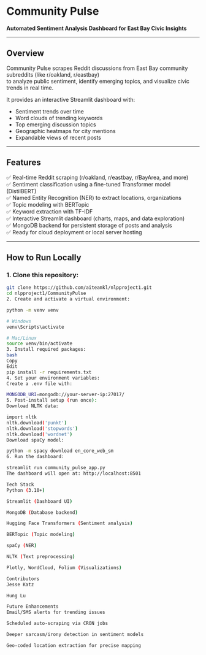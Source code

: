 # Community Pulse

**Automated Sentiment Analysis Dashboard for East Bay Civic Insights**

---

## Overview

Community Pulse scrapes Reddit discussions from East Bay community subreddits (like r/oakland, r/eastbay)  
to analyze public sentiment, identify emerging topics, and visualize civic trends in real time.

It provides an interactive Streamlit dashboard with:

- Sentiment trends over time  
- Word clouds of trending keywords  
- Top emerging discussion topics  
- Geographic heatmaps for city mentions  
- Expandable views of recent posts  

---

## Features

✅ Real-time Reddit scraping (r/oakland, r/eastbay, r/BayArea, and more)  
✅ Sentiment classification using a fine-tuned Transformer model (DistilBERT)  
✅ Named Entity Recognition (NER) to extract locations, organizations  
✅ Topic modeling with BERTopic  
✅ Keyword extraction with TF-IDF  
✅ Interactive Streamlit dashboard (charts, maps, and data exploration)  
✅ MongoDB backend for persistent storage of posts and analysis  
✅ Ready for cloud deployment or local server hosting  

---

## How to Run Locally

### 1. Clone this repository:

```bash
git clone https://github.com/aiteamkl/nlpproject1.git
cd nlpproject1/CommunityPulse
2. Create and activate a virtual environment:

python -m venv venv

# Windows
venv\Scripts\activate

# Mac/Linux
source venv/bin/activate
3. Install required packages:
bash
Copy
Edit
pip install -r requirements.txt
4. Set your environment variables:
Create a .env file with:

MONGODB_URI=mongodb://your-server-ip:27017/
5. Post-install setup (run once):
Download NLTK data:

import nltk
nltk.download('punkt')
nltk.download('stopwords')
nltk.download('wordnet')
Download spaCy model:

python -m spacy download en_core_web_sm
6. Run the dashboard:

streamlit run community_pulse_app.py
The dashboard will open at: http://localhost:8501

Tech Stack
Python (3.10+)

Streamlit (Dashboard UI)

MongoDB (Database backend)

Hugging Face Transformers (Sentiment analysis)

BERTopic (Topic modeling)

spaCy (NER)

NLTK (Text preprocessing)

Plotly, WordCloud, Folium (Visualizations)

Contributors
Jesse Katz

Hung Lu

Future Enhancements
Email/SMS alerts for trending issues

Scheduled auto-scraping via CRON jobs

Deeper sarcasm/irony detection in sentiment models

Geo-coded location extraction for precise mapping
